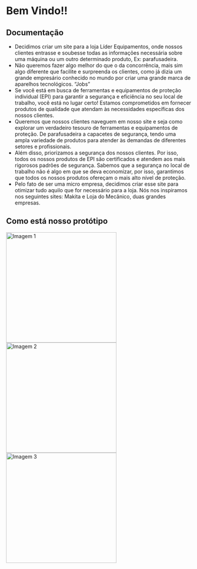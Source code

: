 # Bem Vindo!!
## Documentação
- Decidimos criar um site para a loja Líder Equipamentos, onde nossos clientes entrasse e soubesse todas as informações necessária sobre uma máquina ou um outro determinado produto, Ex: parafusadeira.
- Não queremos fazer algo melhor do que o da concorrência, mais sim algo diferente que facilite e surpreenda os clientes, como já dizia um grande empresário conhecido no mundo por criar uma grande marca de aparelhos tecnológicos. “Jobs”
- Se você está em busca de ferramentas e equipamentos de proteção individual (EPI) para garantir a segurança e eficiência no seu local de trabalho, você está no lugar certo! Estamos comprometidos em fornecer produtos de qualidade que atendam às necessidades específicas dos nossos clientes.
- Queremos que nossos clientes naveguem em nosso site e seja como explorar um verdadeiro tesouro de ferramentas e equipamentos de proteção. De parafusadeira a capacetes de segurança, tendo uma ampla variedade de produtos para atender às demandas de diferentes setores e profissionais.
- Além disso, priorizamos a segurança dos nossos clientes. Por isso, todos os nossos produtos de EPI são certificados e atendem aos mais rigorosos padrões de segurança. Sabemos que a segurança no local de trabalho não é algo em que se deva economizar, por isso, garantimos que todos os nossos produtos ofereçam o mais alto nível de proteção.
- Pelo fato de ser uma micro empresa, decidimos criar esse site para otimizar tudo aquilo que for necessário para a loja.
Nós nos inspiramos nos seguintes sites: Makita e Loja do Mecânico, duas grandes empresas.

## Como está nosso protótipo

<img  src="https://github.com/Amaral117/TCC/assets/133986503/53f9497c-c1ab-494d-9c9a-f5a83c3ace98" width="300px" height="300px" alt="Imagem 1 ">
 <img src="https://github.com/Amaral117/TCC/assets/133986503/e91e7395-2fda-42c3-967b-ba3105d68cd9"width="300px" height="300px" alt="Imagem 2 ">
 <img src="https://github.com/Amaral117/TCC/assets/133986503/449686c0-9d4a-4c44-b49a-2ff9fb869df1" width="300px" height="300px" alt="Imagem 3">
 
